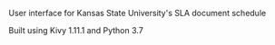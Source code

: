 User interface for Kansas State University's SLA document schedule

Built using Kivy 1.11.1 and Python 3.7
